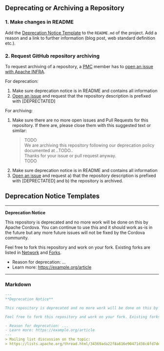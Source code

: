 
## Deprecating or Archiving a Repository

### 1. Make changes in README

Add the [Deprecation Notice Template](#deprecation-notice-templates) to the `README.md` of the project. Add a reason and a link to further information (blog post, web standard definition etc.).

### 2. Request GitHub repository archiving

To request archiving of a repository, a [PMC](TODO) member has to [open an issue with Apache INFRA](https://issues.apache.org/jira/browse/INFRA).

For deprecation:

1. Make sure deprecation notice is in README and contains all information
1. [Open an issue](https://issues.apache.org/jira/browse/INFRA) and request that the repository description is prefixed with [DEPRECTATED]

For archiving:

1. Make sure there are no more open issues and Pull Requests for this repository. If there are, please close them with this suggested text or similar:
   > TODO  
   > We are archiving this repository following our deprecation policy documented at ..TODO..  
   > Thanks for your issue or pull request anyway.  
   > TODO
1. Make sure deprecation notice is in README and contains all information
1. [Open an issue](https://issues.apache.org/jira/browse/INFRA) and request a) that the repository description is prefixed with [DEPRECTATED] and b) the repository is archived.

## Deprecation Notice Templates

---
**Deprecation Notice**

This repository is deprecated and no more work will be done on this by Apache Cordova. You can continue to use this and it should work as-is in the future but any more future issues will not be fixed by the Cordova community.

Feel free to fork this repository and work on your fork. Existing forks are listed in [Network](network) and [Forks](network/members).

- Reason for deprecation: ...
- Learn more: https://example.org/article
---

### Markdown

```markdown
---
**Deprecation Notice**

This repository is deprecated and no more work will be done on this by Apache Cordova. You can continue to use this and it should work as-is in the future but any more future issues will not be fixed by the Cordova community.

Feel free to fork this repository and work on your fork. Existing forks are listed in [Network](network) and [Forks](network/members).

- Reason for deprecation: ...
- Learn more: https://example.org/article
---
> Mailing list discussion on the topic:
> https://lists.apache.org/thread.html/34369ada22f8a616e90471d38c8fd7def2eb17ff3ddbf4ba0b47987f@%3Cdev.cordova.apache.org%3E